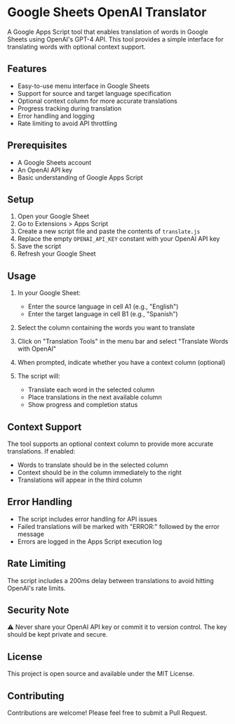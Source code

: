 # Google Sheets OpenAI Translator

A Google Apps Script tool that enables translation of words in Google Sheets using OpenAI's GPT-4 API. This tool provides a simple interface for translating words with optional context support.

## Features

- Easy-to-use menu interface in Google Sheets
- Support for source and target language specification
- Optional context column for more accurate translations
- Progress tracking during translation
- Error handling and logging
- Rate limiting to avoid API throttling

## Prerequisites

- A Google Sheets account
- An OpenAI API key
- Basic understanding of Google Apps Script

## Setup

1. Open your Google Sheet
2. Go to Extensions > Apps Script
3. Create a new script file and paste the contents of `translate.js`
4. Replace the empty `OPENAI_API_KEY` constant with your OpenAI API key
5. Save the script
6. Refresh your Google Sheet

## Usage

1. In your Google Sheet:

   - Enter the source language in cell A1 (e.g., "English")
   - Enter the target language in cell B1 (e.g., "Spanish")

2. Select the column containing the words you want to translate

3. Click on "Translation Tools" in the menu bar and select "Translate Words with OpenAI"

4. When prompted, indicate whether you have a context column (optional)

5. The script will:
   - Translate each word in the selected column
   - Place translations in the next available column
   - Show progress and completion status

## Context Support

The tool supports an optional context column to provide more accurate translations. If enabled:

- Words to translate should be in the selected column
- Context should be in the column immediately to the right
- Translations will appear in the third column

## Error Handling

- The script includes error handling for API issues
- Failed translations will be marked with "ERROR:" followed by the error message
- Errors are logged in the Apps Script execution log

## Rate Limiting

The script includes a 200ms delay between translations to avoid hitting OpenAI's rate limits.

## Security Note

⚠️ Never share your OpenAI API key or commit it to version control. The key should be kept private and secure.

## License

This project is open source and available under the MIT License.

## Contributing

Contributions are welcome! Please feel free to submit a Pull Request.
